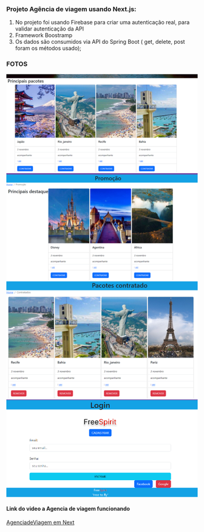 ### Projeto Agência de viagem usando Next.js:

1. No projeto foi usando Firebase para criar uma autenticação real, para validar autenticação da API
2. Framework Boostramp
3. Os dados são consumidos via API do Spring Boot ( get, delete, post foram os métodos usado);
 
### FOTOS

![gif do game](https://github.com/Evanilsondejesus/galeria/blob/main/img/pacotes.png)
![gif do game](https://github.com/Evanilsondejesus/galeria/blob/main/img/promocao.png)
![gif do game](https://github.com/Evanilsondejesus/galeria/blob/main/img/pacotes_contratado.png)
![gif do game](https://github.com/Evanilsondejesus/galeria/blob/main/img/login.png)

#### Link do video a Agencia de viagem funcionando
[AgenciadeViagem em Next](https://mega.nz/file/C8o0hDJD#8jc8JOqR-XRSDSlbfJ_ohaJWQaJ-FOtgZHX7cib5jaU)


